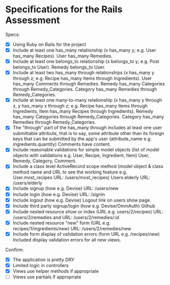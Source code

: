 # Specifications for the Rails Assessment

Specs:
- [x] Using Ruby on Rails for the project
- [x] Include at least one has_many relationship (x has_many y; e.g. User has_many Recipes). User has_many Remedies.
- [x] Include at least one belongs_to relationship (x belongs_to y; e.g. Post belongs_to User). Remedy belongs_to User.
- [x] Include at least two has_many through relationships (x has_many y through z; e.g. Recipe has_many Items through Ingredients). User has_many Comments through Remedies. Remedy has_many Categories through Remedy_Categories. Category has_many Remedies through Remedy_Categories.
- [x] Include at least one many-to-many relationship (x has_many y through z, y has_many x through z; e.g. Recipe has_many Items through Ingredients, Item has_many Recipes through Ingredients). Remedy has_many Categories through Remedy_Categories. Category has_many Remedies through Remedy_Categories.
- [x] The "through" part of the has_many through includes at least one user submittable attribute, that is to say, some attribute other than its foreign keys that can be submitted by the app's user (attribute_name e.g. ingredients.quantity) Comments have content.
- [x] Include reasonable validations for simple model objects (list of model objects with validations e.g. User, Recipe, Ingredient, Item) User, Remedy, Category, Comment.
- [x] Include a class level ActiveRecord scope method (model object & class method name and URL to see the working feature e.g. User.most_recipes URL: /users/most_recipes) Users.elderly 
URL: /users/elderly
- [x] Include signup (how e.g. Devise) URL: /users/new
- [x] Include login (how e.g. Devise) URL: /signin
- [x] Include logout (how e.g. Devise) Logout link on users show page.
- [x] Include third party signup/login (how e.g. Devise/OmniAuth) Github
- [x] Include nested resource show or index (URL e.g. users/2/recipes) URL: /users/2/remedies and URL: /users/2/remedies/:id
- [x] Include nested resource "new" form (URL e.g. recipes/1/ingredients/new) URL: /users/2/remedies/new
- [x] Include form display of validation errors (form URL e.g. /recipes/new) Included display validation errors for all new views.

Confirm:
- [x] The application is pretty DRY
- [x] Limited logic in controllers
- [x] Views use helper methods if appropriate
- [ ] Views use partials if appropriate